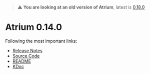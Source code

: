 > :warning: **You are looking at an old version of Atrium**, latest is [0.18.0](../0.18.0)

# Atrium 0.14.0

Following the most important links:
- [Release Notes](https://github.com/robstoll/atrium/releases/tag/v0.14.0)
- [Source Code](https://github.com/robstoll/atrium/tree/v0.14.0)
- [README](https://github.com/robstoll/atrium/blob/v0.14.0/README.md)
- [KDoc](doc)